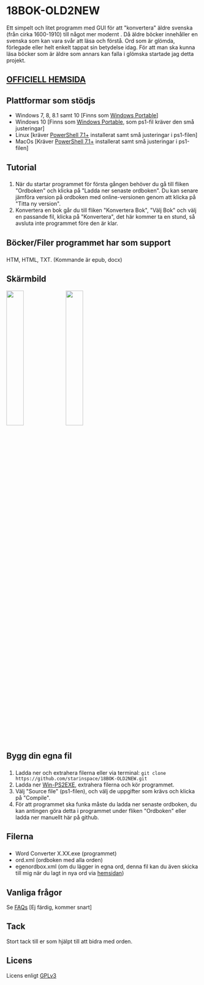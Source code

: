 # 18BOK-OLD2NEW
Ett simpelt och litet programm med GUI för att "konvertera" äldre svenska (från cirka 1600-1910) till något mer modernt . Då äldre böcker innehåller en svenska som kan vara svår att läsa och förstå. Ord som är glömda, förlegade eller helt enkelt tappat sin betydelse idag. För att man ska kunna läsa böcker som är äldre som annars kan falla i glömska startade jag detta projekt.

## [OFFICIELL HEMSIDA](https://18bok.blogspot.com)

## Plattformar som stödjs

* Windows 7, 8, 8.1 samt 10 [Finns som [Windows Portable](https://github.com/starinspace/18BOK-OLD2NEW/releases)]
* Windows 10 [Finns som [Windows Portable](https://github.com/starinspace/18BOK-OLD2NEW/releases), som ps1-fil kräver den små justeringar]
* Linux [kräver [PowerShell 7.1+](https://docs.microsoft.com/sv-se/powershell/scripting/install/installing-powershell-core-on-linux?view=powershell-7.1) installerat samt små justeringar i ps1-filen]
* MacOs [Kräver [PowerShell 7.1+](https://docs.microsoft.com/sv-se/powershell/scripting/install/installing-powershell-core-on-macos?view=powershell-7.1) installerat samt små justeringar i ps1-filen]

## Tutorial

###
1. När du startar programmet för första gången behöver du gå till fliken "Ordboken" och klicka på "Ladda ner senaste ordboken". Du kan senare jämföra version på ordboken med online-versionen genom att klicka på "Titta ny version".
2. Konvertera en bok går du till fliken "Konvertera Bok", "Välj Bok" och välj en passande fil, klicka på "Konvertera", det här kommer ta en stund, så avsluta inte programmet före den är klar.

## Böcker/Filer programmet har som support

###
HTM, HTML, TXT. (Kommande är epub, docx)

## Skärmbild
<img width="30%" src="https://1.bp.blogspot.com/-zmLWkSFimCI/YIbPvL6-2LI/AAAAAAAAE6o/jIirV8oYFt8lNhhPeV8veJoLfsx1nZ-jQCNcBGAsYHQ/s16000/kon3.PNG">
<img width="30%" src="https://1.bp.blogspot.com/-CsgGK3SSgHI/YIbPvUgQCSI/AAAAAAAAE6w/4Cvu6dtlscQrtSx5le6yY-nhPUs1npAPQCNcBGAsYHQ/s16000/ordboken.PNG">

## Bygg din egna fil

### 
1. Ladda ner och extrahera filerna eller via terminal: `git clone https://github.com/starinspace/18BOK-OLD2NEW.git`
2. Ladda ner [Win-PS2EXE](https://github.com/MScholtes/PS2EXE), extrahera filerna och kör programmet.
3. Välj "Source file" (ps1-filen), och välj de uppgifter som krävs och klicka på "Compile".
4. För att programmet ska funka måste du ladda ner senaste ordboken, du kan antingen göra detta i programmet under fliken "Ordboken" eller ladda ner manuellt här på github.

## Filerna

###
* Word Converter X.XX.exe (programmet)
* ord.xml (ordboken med alla orden)
* egenordbox.xml (om du lägger in egna ord, denna fil kan du även skicka till mig när du lagt in nya ord via [hemsidan](http://18bok.blogspot.se))

## Vanliga frågor
Se [FAQs](docs/faqs.md) [Ej färdig, kommer snart]

## Tack
Stort tack till er som hjälpt till att bidra med orden.

## Licens
Licens enligt [GPLv3](https://www.gnu.org/licenses/gpl-3.0.en.html)

